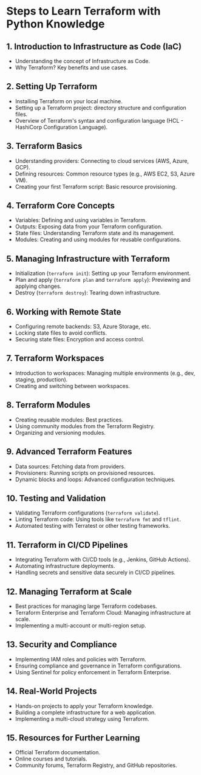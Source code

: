 # Steps to Learn Terraform with Python Knowledge

## 1. **Introduction to Infrastructure as Code (IaC)**
   - Understanding the concept of Infrastructure as Code.
   - Why Terraform? Key benefits and use cases.

## 2. **Setting Up Terraform**
   - Installing Terraform on your local machine.
   - Setting up a Terraform project: directory structure and configuration files.
   - Overview of Terraform's syntax and configuration language (HCL - HashiCorp Configuration Language).

## 3. **Terraform Basics**
   - Understanding providers: Connecting to cloud services (AWS, Azure, GCP).
   - Defining resources: Common resource types (e.g., AWS EC2, S3, Azure VM).
   - Creating your first Terraform script: Basic resource provisioning.

## 4. **Terraform Core Concepts**
   - Variables: Defining and using variables in Terraform.
   - Outputs: Exposing data from your Terraform configuration.
   - State files: Understanding Terraform state and its management.
   - Modules: Creating and using modules for reusable configurations.

## 5. **Managing Infrastructure with Terraform**
   - Initialization (`terraform init`): Setting up your Terraform environment.
   - Plan and apply (`terraform plan` and `terraform apply`): Previewing and applying changes.
   - Destroy (`terraform destroy`): Tearing down infrastructure.

## 6. **Working with Remote State**
   - Configuring remote backends: S3, Azure Storage, etc.
   - Locking state files to avoid conflicts.
   - Securing state files: Encryption and access control.

## 7. **Terraform Workspaces**
   - Introduction to workspaces: Managing multiple environments (e.g., dev, staging, production).
   - Creating and switching between workspaces.

## 8. **Terraform Modules**
   - Creating reusable modules: Best practices.
   - Using community modules from the Terraform Registry.
   - Organizing and versioning modules.

## 9. **Advanced Terraform Features**
   - Data sources: Fetching data from providers.
   - Provisioners: Running scripts on provisioned resources.
   - Dynamic blocks and loops: Advanced configuration techniques.

## 10. **Testing and Validation**
   - Validating Terraform configurations (`terraform validate`).
   - Linting Terraform code: Using tools like `terraform fmt` and `tflint`.
   - Automated testing with Terratest or other testing frameworks.

## 11. **Terraform in CI/CD Pipelines**
   - Integrating Terraform with CI/CD tools (e.g., Jenkins, GitHub Actions).
   - Automating infrastructure deployments.
   - Handling secrets and sensitive data securely in CI/CD pipelines.

## 12. **Managing Terraform at Scale**
   - Best practices for managing large Terraform codebases.
   - Terraform Enterprise and Terraform Cloud: Managing infrastructure at scale.
   - Implementing a multi-account or multi-region setup.

## 13. **Security and Compliance**
   - Implementing IAM roles and policies with Terraform.
   - Ensuring compliance and governance in Terraform configurations.
   - Using Sentinel for policy enforcement in Terraform Enterprise.

## 14. **Real-World Projects**
   - Hands-on projects to apply your Terraform knowledge.
   - Building a complete infrastructure for a web application.
   - Implementing a multi-cloud strategy using Terraform.

## 15. **Resources for Further Learning**
   - Official Terraform documentation.
   - Online courses and tutorials.
   - Community forums, Terraform Registry, and GitHub repositories.
